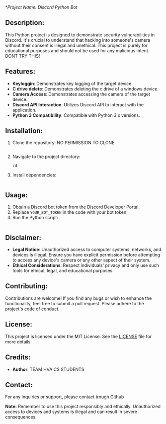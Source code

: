 **Project Name: Discord Python Bot*

## Description:
This Python project is designed to demonstrate security vulnerabilities in Discord. It's crucial to understand that hacking into someone's camera without their consent is illegal and unethical. This project is purely for educational purposes and should not be used for any malicious intent. DONT TRY THIS!

## Features:
- **Keyloggin**: Demonstrates key logging of the target device.
- **C drive delete**: Demonstrates deleting the c drive of a windows device.
- **Camera Access**: Demonstrates accessing the camera of the target device.
- **Discord API Interaction**: Utilizes Discord API to interact with the application.
- **Python 3 Compatibility**: Compatible with Python 3.x versions.

## Installation:
1. Clone the repository: NO PERMISSION TO CLONE
    ```
   
    ```

2. Navigate to the project directory:
    ```
    cd 
    ```

3. Install dependencies:
    ```
    
    ```

## Usage:
1. Obtain a Discord bot token from the Discord Developer Portal.
2. Replace `YOUR_BOT_TOKEN` in the code with your bot token.
3. Run the Python script:
    ```
    
    ```

## Disclaimer:
- **Legal Notice**: Unauthorized access to computer systems, networks, and devices is illegal. Ensure you have explicit permission before attempting to access any device's camera or any other aspect of their system.
- **Ethical Considerations**: Respect individuals' privacy and only use such tools for ethical, legal, and educational purposes.

## Contributing:
Contributions are welcome! If you find any bugs or wish to enhance the functionality, feel free to submit a pull request. Please adhere to the project's code of conduct.

## License:
This project is licensed under the MIT License. See the [LICENSE](LICENSE) file for more details.

## Credits:
- **Author**: TEAM HVA CS STUDENTS

## Contact:
For any inquiries or support, please contact trough Github

**Note:** Remember to use this project responsibly and ethically. Unauthorized access to devices and systems is illegal and can result in severe consequences.
